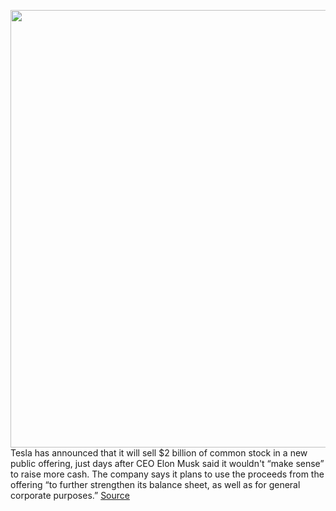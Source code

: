 <img src='https://cdn.vox-cdn.com/thumbor/PWAuqLny7NnG1sA3UwJ7oX0v4fc=/0x0:3000x2001/1200x800/filters:focal(1260x761:1740x1241)/cdn.vox-cdn.com/uploads/chorus_image/image/66307346/1192349155.jpg.0.jpg' width='700px' /><br/>
Tesla has announced that it will sell $2 billion of common stock in a new public offering, just days after CEO Elon Musk said it wouldn't “make sense” to raise more cash. The company says it plans to use the proceeds from the offering “to further strengthen its balance sheet, as well as for general corporate purposes.”
<a href='https://www.theverge.com/2020/2/13/21136164/tesla-2-billion-stock-offering-elon-musk-cash-raise'> Source <a/>